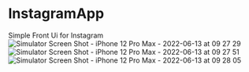 # InstagramApp
Simple Front Ui for Instagram
![Simulator Screen Shot - iPhone 12 Pro Max - 2022-06-13 at 09 27 29](https://user-images.githubusercontent.com/86178881/173295493-9f1d58f5-9056-463b-a5a3-71f7bc376a20.png)
![Simulator Screen Shot - iPhone 12 Pro Max - 2022-06-13 at 09 27 51](https://user-images.githubusercontent.com/86178881/173295539-dd52b72e-1b73-4c99-9d98-0405d8f40e6e.png)
![Simulator Screen Shot - iPhone 12 Pro Max - 2022-06-13 at 09 28 05](https://user-images.githubusercontent.com/86178881/173295579-54bba254-6da7-4e15-8db5-07dcd101150f.png)
